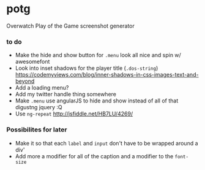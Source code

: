 # potg
Overwatch Play of the Game screenshot generator

### to do
* Make the hide and show button for  `.menu` look all nice and spin w/ awesomefont
* Look into inset shadows for the player title (`.dos-string`) https://codemyviews.com/blog/inner-shadows-in-css-images-text-and-beyond
* Add a loading menu?
* Add my twitter handle thing somewhere
* Make `.menu` use angularJS to hide and show instead of all of that digustng jquery :Q
* Use `ng-repeat` http://jsfiddle.net/HB7LU/4269/

### Possibilites for later
* Make it so that each `label` and `input` don't have to be wrapped around a div'
* Add more a modifier for all of the caption and a modifier to the `font-size`

